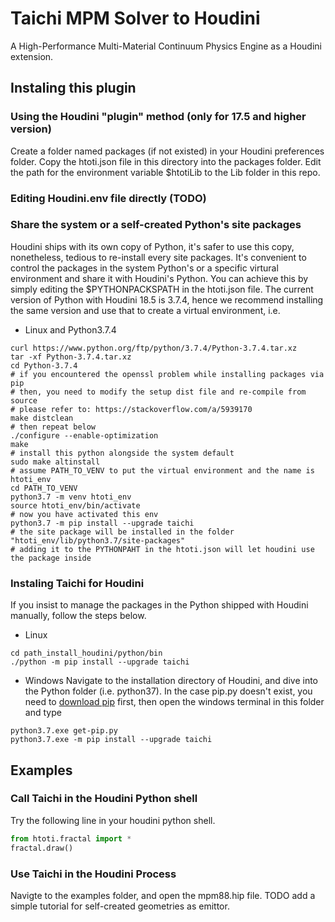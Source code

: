 # Taichi MPM Solver to Houdini

A High-Performance Multi-Material Continuum Physics Engine as a Houdini extension.

## Instaling this plugin
### Using the Houdini "plugin" method (only for 17.5 and higher version)
Create a folder named packages (if not existed) in your Houdini preferences folder.
Copy the htoti.json file in this directory into the packages folder.
Edit the path for the environment variable $htotiLib to the Lib folder in this repo.

### Editing Houdini.env file directly (TODO)

### Share the system or a self-created Python's site packages
Houdini ships with its own copy of Python, it's safer to use this copy, nonetheless, tedious to re-install every site packages. It's convenient to control the packages in the system Python's or a specific virtural environment and share it with Houdini's Python. You can achieve this by simply editing the $PYTHONPACKSPATH in the htoti.json file. The current version of Python with Houdini 18.5 is 3.7.4, hence we recommend installing the same version and use that to create a virtual environment, i.e.

- Linux and Python3.7.4
```shell
curl https://www.python.org/ftp/python/3.7.4/Python-3.7.4.tar.xz
tar -xf Python-3.7.4.tar.xz
cd Python-3.7.4
# if you encountered the openssl problem while installing packages via pip
# then, you need to modify the setup dist file and re-compile from source
# please refer to: https://stackoverflow.com/a/5939170
make distclean
# then repeat below
./configure --enable-optimization
make
# install this python alongside the system default
sudo make altinstall
# assume PATH_TO_VENV to put the virtual environment and the name is htoti_env
cd PATH_TO_VENV
python3.7 -m venv htoti_env
source htoti_env/bin/activate
# now you have activated this env
python3.7 -m pip install --upgrade taichi
# the site package will be installed in the folder "htoti_env/lib/python3.7/site-packages"
# adding it to the PYTHONPAHT in the htoti.json will let houdini use the package inside
```



### Instaling Taichi for Houdini
If you insist to manage the packages in the Python shipped with Houdini manually, follow the steps below.

- Linux
```shell
cd path_install_houdini/python/bin
./python -m pip install --upgrade taichi
```

- Windows
Navigate to the installation directory of Houdini, and dive into the Python folder (i.e. python37). In the case pip.py doesn't exist, you need to [download pip](https://bootstrap.pypa.io/get-pip.py) first, then open the windows terminal in this folder and type

```shell
python3.7.exe get-pip.py
python3.7.exe -m pip install --upgrade taichi
```

## Examples
### Call Taichi in the Houdini Python shell
Try the following line in your houdini python shell.
```python
from htoti.fractal import *
fractal.draw()
```
### Use Taichi in the Houdini Process
Navigte to the  examples folder, and open the mpm88.hip file. TODO add a simple tutorial for self-created geometries as emittor.
